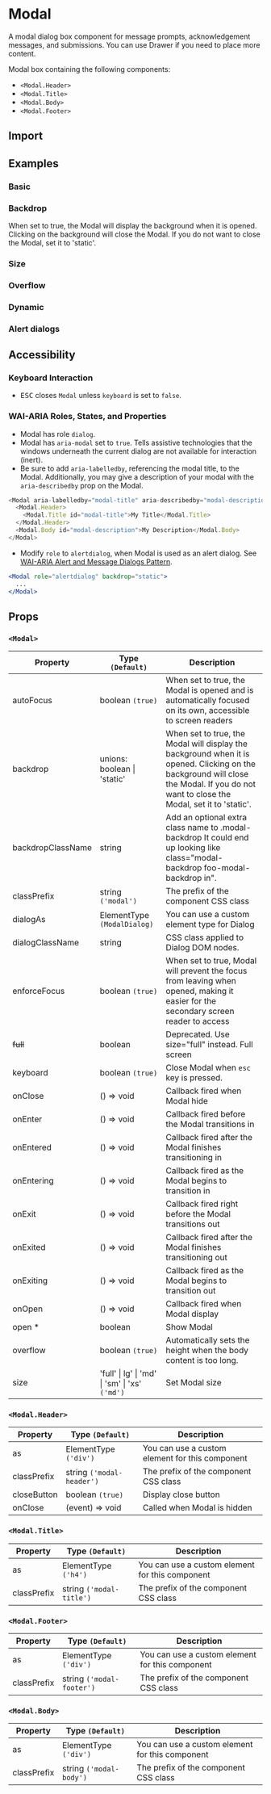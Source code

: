 # Modal

A modal dialog box component for message prompts, acknowledgement messages, and submissions. You can use Drawer if you need to place more content.

Modal box containing the following components:

- `<Modal.Header>`
- `<Modal.Title>`
- `<Modal.Body>`
- `<Modal.Footer>`

## Import

<!--{include:(components/modal/fragments/import.md)}-->

## Examples

### Basic

<!--{include:`basic.md`}-->

### Backdrop

When set to true, the Modal will display the background when it is opened. Clicking on the background will close the Modal. If you do not want to close the Modal, set it to 'static'.

<!--{include:`backdrop.md`}-->

### Size

<!--{include:`size.md`}-->

### Overflow

<!--{include:`overflow.md`}-->

### Dynamic

<!--{include:`dynamic.md`}-->

### Alert dialogs

<!--{include:`alert-dialog.md`}-->

## Accessibility

### Keyboard Interaction

- <kbd>ESC</kbd> closes `Modal` unless `keyboard` is set to `false`.

### WAI-ARIA Roles, States, and Properties

- Modal has role `dialog`.
- Modal has `aria-modal` set to `true`. Tells assistive technologies that the windows underneath the current dialog are not available for interaction (inert).
- Be sure to add `aria-labelledby`, referencing the modal title, to the Modal. Additionally, you may give a description of your modal with the `aria-describedby` prop on the Modal.

```js
<Modal aria-labelledby="modal-title" aria-describedby="modal-description">
  <Modal.Header>
    <Modal.Title id="modal-title">My Title</Modal.Title>
  </Modal.Header>
  <Modal.Body id="modal-description">My Description</Modal.Body>
</Modal>
```

- Modify `role` to `alertdialog`, when Modal is used as an alert dialog. See [WAI-ARIA Alert and Message Dialogs Pattern](https://www.w3.org/TR/wai-aria-practices/#alertdialog).

```jsx
<Modal role="alertdialog" backdrop="static">
  ...
</Modal>
```

## Props

### `<Modal>`

| Property          | Type `(Default)`                                               | Description                                                                                                                                                                            |
| ----------------- | -------------------------------------------------------------- | -------------------------------------------------------------------------------------------------------------------------------------------------------------------------------------- |
| autoFocus         | boolean `(true)`                                               | When set to true, the Modal is opened and is automatically focused on its own, accessible to screen readers                                                                            |
| backdrop          | unions: boolean &#124; 'static'                                | When set to true, the Modal will display the background when it is opened. Clicking on the background will close the Modal. If you do not want to close the Modal, set it to 'static'. |
| backdropClassName | string                                                         | Add an optional extra class name to .modal-backdrop It could end up looking like class="modal-backdrop foo-modal-backdrop in".                                                         |
| classPrefix       | string `('modal')`                                             | The prefix of the component CSS class                                                                                                                                                  |
| dialogAs          | ElementType `(ModalDialog)`                                    | You can use a custom element type for Dialog                                                                                                                                           |
| dialogClassName   | string                                                         | CSS class applied to Dialog DOM nodes.                                                                                                                                                 |
| enforceFocus      | boolean `(true)`                                               | When set to true, Modal will prevent the focus from leaving when opened, making it easier for the secondary screen reader to access                                                    |
| ~~full~~          | boolean                                                        | Deprecated. Use size="full" instead. Full screen                                                                                                                                       |
| keyboard          | boolean `(true)`                                               | Close Modal when `esc` key is pressed.                                                                                                                                                 |
| onClose           | () => void                                                     | Callback fired when Modal hide                                                                                                                                                         |
| onEnter           | () => void                                                     | Callback fired before the Modal transitions in                                                                                                                                         |
| onEntered         | () => void                                                     | Callback fired after the Modal finishes transitioning in                                                                                                                               |
| onEntering        | () => void                                                     | Callback fired as the Modal begins to transition in                                                                                                                                    |
| onExit            | () => void                                                     | Callback fired right before the Modal transitions out                                                                                                                                  |
| onExited          | () => void                                                     | Callback fired after the Modal finishes transitioning out                                                                                                                              |
| onExiting         | () => void                                                     | Callback fired as the Modal begins to transition out                                                                                                                                   |
| onOpen            | () => void                                                     | Callback fired when Modal display                                                                                                                                                      |
| open \*           | boolean                                                        | Show Modal                                                                                                                                                                             |
| overflow          | boolean `(true)`                                               | Automatically sets the height when the body content is too long.                                                                                                                       |
| size              | 'full' &#124; lg' &#124; 'md' &#124; 'sm' &#124; 'xs' `('md')` | Set Modal size                                                                                                                                                                         |

### `<Modal.Header>`

| Property    | Type `(Default)`          | Description                                     |
| ----------- | ------------------------- | ----------------------------------------------- |
| as          | ElementType `('div')`     | You can use a custom element for this component |
| classPrefix | string `('modal-header')` | The prefix of the component CSS class           |
| closeButton | boolean `(true)`          | Display close button                            |
| onClose     | (event) => void           | Called when Modal is hidden                     |

### `<Modal.Title>`

| Property    | Type `(Default)`         | Description                                     |
| ----------- | ------------------------ | ----------------------------------------------- |
| as          | ElementType `('h4')`     | You can use a custom element for this component |
| classPrefix | string `('modal-title')` | The prefix of the component CSS class           |

### `<Modal.Footer>`

| Property    | Type `(Default)`          | Description                                     |
| ----------- | ------------------------- | ----------------------------------------------- |
| as          | ElementType `('div')`     | You can use a custom element for this component |
| classPrefix | string `('modal-footer')` | The prefix of the component CSS class           |

### `<Modal.Body>`

| Property    | Type `(Default)`        | Description                                     |
| ----------- | ----------------------- | ----------------------------------------------- |
| as          | ElementType `('div')`   | You can use a custom element for this component |
| classPrefix | string `('modal-body')` | The prefix of the component CSS class           |
